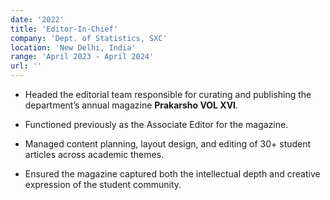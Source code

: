 ```yaml
---
date: '2022'
title: 'Editor-In-Chief'
company: 'Dept. of Statistics, SXC'
location: 'New Delhi, India'
range: 'April 2023 - April 2024'
url: ''
---
```


- Headed the editorial team responsible for curating and publishing the department’s annual magazine **Prakarsho VOL XVI**.

- Functioned previously as the Associate Editor for the magazine. 

- Managed content planning, layout design, and editing of 30+ student articles across academic themes.

- Ensured the magazine captured both the intellectual depth and creative expression of the student community.
